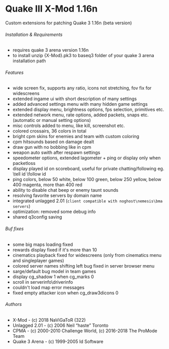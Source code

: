 # Quake III X-Mod 1.16n
Custom extensions for patching Quake 3 1.16n (beta version)

###### Installation & Requirements
- requires quake 3 arena version 1.16n
- to install unzip {X-Mod}.pk3 to baseq3 folder of your quake 3 arena installation path

###### Features
- wide screen fix, supports any ratio, icons not stretching, fov fix for widescreens
- extended ingame ui with short description of many settings
- added advanced settings menu with many hidden game settings
- extended display menu, brightness options, fps selection, primitives etc.
- extended network menu, rate options, added packets, snaps etc. (automatic or manual setting options)
- misc controls added to menu, like kill, screenshot etc.
- colored crossairs, 36 colors in total
- bright cpm skins for enemies and team with custom coloring
- cpm hitsounds based on damage dealt
- draw gun with no bobbing like in cpm
- weapon auto swith after respawn settings
- speedometer options, extended lagometer + ping or display only when packetloss
- display played id on scoreboard, useful for private chatting/following eg. \tell id \follow id
- ping colors, below 50 white, below 100 green, below 250 yellow, below 400 magenta, more than 400 red
- ability to disable chat beep or enemy taunt sounds
- resolving favorite servers by domain name
- integrated unlagged 2.01 (`client compatible with noghost\nemesis\bma servers`)
- optimization: removed some debug info
- shared q3config saving

###### Buf fixes
- some big maps loading fixed
- rewards display fixed if it's more than 10
- cinematics playback fixed for widescreens (only from cinematics menu and singleplayer games)
- colored server names shifting left bug fixed in server browser menu
- sarge/default bug model in team games
- display cg_shadow 1 when cg_marks 0
- scroll in serverinfo\driverinfo
- couldn't load map error messages
- fixed empty attacker icon when cg_draw3dicons 0

###### Authors
- X-Mod - (c) 2018 NaViGaToR (322)
- Unlagged 2.01 - (c) 2006 Neil “haste” Toronto
- CPMA - (c) 2000-2010 Challenge World, (c) 2016-2018 The ProMode Team
- Quake 3 Arena - (c) 1999-2005 Id Software
